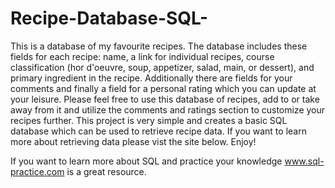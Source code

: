 # Recipe-Database-SQL-
This is a database of my favourite recipes. 
The database includes these fields for each recipe: name, a link for individual recipes, course classification (hor d'oeuvre, soup, appetizer, salad, main, or dessert), and primary ingredient in the recipe. Additionally there are fields for your comments and finally a field for a personal rating which you can update at your leisure. Please feel free to use this database of recipes, add to or take away from it and utilize the comments and ratings section to customize your recipes further. This project is very simple and creates a basic SQL database which can be used to retrieve recipe data. If you want to learn more about retrieving data please vist the site below. Enjoy! 

If you want to learn more about SQL and practice your knowledge www.sql-practice.com is a great resource.
